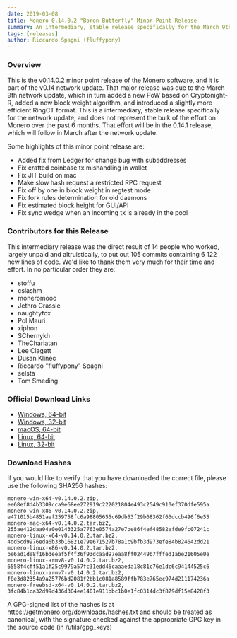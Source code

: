 ```yaml
---
date: 2019-03-08
title: Monero 0.14.0.2 "Boron Butterfly" Minor Point Release
summary: An intermediary, stable release specifically for the March 9th network update
tags: [releases]
author: Riccardo Spagni (fluffypony)
---
```


### Overview

This is the v0.14.0.2 minor point release of the Monero software, and it is part of the v0.14 network update. That major release was due to the March 9th network update, which in turn added a new PoW based on Cryptonight-R, added a new block weight algorithm, and introduced a slightly more efficient RingCT format. This is a intermediary, stable release specifically for the network update, and does not represent the bulk of the effort on Monero over the past 6 months. That effort will be in the 0.14.1 release, which will follow in March after the network update.

Some highlights of this minor point release are:

- Added fix from Ledger for change bug with subaddresses
- Fix crafted coinbase tx mishandling in wallet
- Fix JIT build on mac
- Make slow hash request a restricted RPC request
- Fix off by one in block weight in regtest mode
- Fix fork rules determination for old daemons
- Fix estimated block height for GUI/API
- Fix sync wedge when an incoming tx is already in the pool

### Contributors for this Release

This intermediary release was the direct result of 14 people who worked, largely unpaid and altruistically, to put out 105 commits containing 6 122 new lines of code. We'd like to thank them very much for their time and effort. In no particular order they are:

- stoffu
- cslashm
- moneromooo
- Jethro Grassie
- naughtyfox
- Pol Mauri
- xiphon
- SChernykh
- TheCharlatan
- Lee Clagett
- Dusan Klinec
- Riccardo "fluffypony" Spagni
- selsta
- Tom Smeding


### Official Download Links

- [Windows, 64-bit](https://downloads.getmonero.org/cli/monero-win-x64-v0.14.0.2.zip)
- [Windows, 32-bit](https://downloads.getmonero.org/cli/monero-win-x86-v0.14.0.2.zip)
- [macOS, 64-bit](https://downloads.getmonero.org/cli/monero-mac-x64-v0.14.0.2.tar.bz2)
- [Linux, 64-bit](https://downloads.getmonero.org/cli/monero-linux-x64-v0.14.0.2.tar.bz2)
- [Linux, 32-bit](https://downloads.getmonero.org/cli/monero-linux-x86-v0.14.0.2.tar.bz2)

### Download Hashes

If you would like to verify that you have downloaded the correct file, please use the following SHA256 hashes:

```
monero-win-x64-v0.14.0.2.zip, ee68ef8d4b3309cca9e68ee272919c222021804e493c2549c910ef370dfe595a
monero-win-x86-v0.14.0.2.zip, e471015b4851aef259758fc6a98805655c69db53f29b68362f63dccb496f6e55
monero-mac-x64-v0.14.0.2.tar.bz2, 255ae412daa04a0e0143325a7763e0574a27e7be86f4ef48582efde9fc07241c
monero-linux-x64-v0.14.0.2.tar.bz2, 4dd5cd9976eda6b33b16821e79e671527b78a1c9bfb3d973efe84b824642dd21
monero-linux-x86-v0.14.0.2.tar.bz2, be6ad1de8f16bdeeaf5f4f36f93dcaad97eaa8ff02449b7fffed1abe21605e0e
monero-linux-armv8-v0.14.0.2.tar.bz2, 6558f4cff51a1f25c9979a57fc31edd46caaaeda18c81c76e1dc6c94144525c6
monero-linux-armv7-v0.14.0.2.tar.bz2, f0e3d82354a9a25776bd2081f2bb1c081a8589ffb783e765ec974d211174236a
monero-freebsd-x64-v0.14.0.2.tar.bz2, 3fc84b1ca32d99d436d304ee1401e911bbc1b0e1fc0314dc3f879df15e8428f3
```
A GPG-signed list of the hashes is at https://getmonero.org/downloads/hashes.txt and should be treated as canonical, with the signature checked against the appropriate GPG key in the source code (in /utils/gpg_keys)